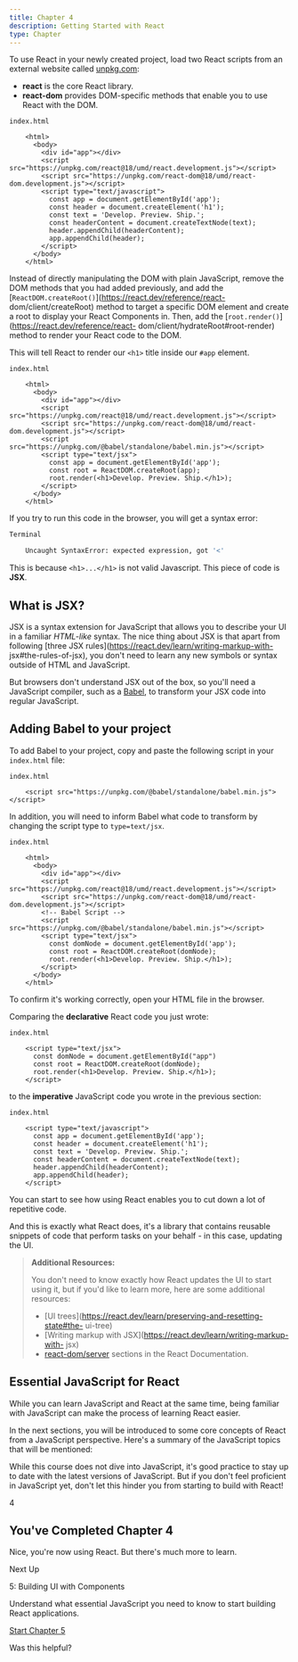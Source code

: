 ```yaml
---
title: Chapter 4
description: Getting Started with React
type: Chapter
---
```


To use React in your newly created project, load two React scripts from an
external website called [unpkg.com](https://unpkg.com/):

- **react** is the core React library.
- **react-dom** provides DOM-specific methods that enable you to use React with the DOM.

```tsx
index.html

    <html>
      <body>
        <div id="app"></div>
        <script src="https://unpkg.com/react@18/umd/react.development.js"></script>
        <script src="https://unpkg.com/react-dom@18/umd/react-dom.development.js"></script>
        <script type="text/javascript">
          const app = document.getElementById('app');
          const header = document.createElement('h1');
          const text = 'Develop. Preview. Ship.';
          const headerContent = document.createTextNode(text);
          header.appendChild(headerContent);
          app.appendChild(header);
        </script>
      </body>
    </html>
```

Instead of directly manipulating the DOM with plain JavaScript, remove the DOM
methods that you had added previously, and add the
[`ReactDOM.createRoot()`](https://react.dev/reference/react-
dom/client/createRoot) method to target a specific DOM element and create a
root to display your React Components in. Then, add the
[`root.render()`](https://react.dev/reference/react-
dom/client/hydrateRoot#root-render) method to render your React code to the
DOM.

This will tell React to render our `<h1>` title inside our `#app` element.

```tsx
index.html

    <html>
      <body>
        <div id="app"></div>
        <script src="https://unpkg.com/react@18/umd/react.development.js"></script>
        <script src="https://unpkg.com/react-dom@18/umd/react-dom.development.js"></script>
        <script src="https://unpkg.com/@babel/standalone/babel.min.js"></script>
        <script type="text/jsx">
          const app = document.getElementById('app');
          const root = ReactDOM.createRoot(app);
          root.render(<h1>Develop. Preview. Ship.</h1>);
        </script>
      </body>
    </html>
```

If you try to run this code in the browser, you will get a syntax error:

```bash
Terminal

    Uncaught SyntaxError: expected expression, got '<'
```

This is because `<h1>...</h1>` is not valid Javascript. This piece of code is
**JSX**.

## What is JSX?

JSX is a syntax extension for JavaScript that allows you to describe your UI
in a familiar _HTML-like_ syntax. The nice thing about JSX is that apart from
following [three JSX rules](https://react.dev/learn/writing-markup-with-
jsx#the-rules-of-jsx), you don't need to learn any new symbols or syntax
outside of HTML and JavaScript.

But browsers don't understand JSX out of the box, so you'll need a JavaScript
compiler, such as a [Babel](https://babeljs.io/), to transform your JSX code
into regular JavaScript.

## Adding Babel to your project

To add Babel to your project, copy and paste the following script in your
`index.html` file:

```tsx
index.html

    <script src="https://unpkg.com/@babel/standalone/babel.min.js"></script>
```

In addition, you will need to inform Babel what code to transform by changing
the script type to `type=text/jsx`.

```tsx
index.html

    <html>
      <body>
        <div id="app"></div>
        <script src="https://unpkg.com/react@18/umd/react.development.js"></script>
        <script src="https://unpkg.com/react-dom@18/umd/react-dom.development.js"></script>
        <!-- Babel Script -->
        <script src="https://unpkg.com/@babel/standalone/babel.min.js"></script>
        <script type="text/jsx">
          const domNode = document.getElementById('app');
          const root = ReactDOM.createRoot(domNode);
          root.render(<h1>Develop. Preview. Ship.</h1>);
        </script>
      </body>
    </html>
```

To confirm it's working correctly, open your HTML file in the browser.

Comparing the **declarative** React code you just wrote:

```tsx
index.html

    <script type="text/jsx">
      const domNode = document.getElementById("app")
      const root = ReactDOM.createRoot(domNode);
      root.render(<h1>Develop. Preview. Ship.</h1>);
    </script>
```

to the **imperative** JavaScript code you wrote in the previous section:

```tsx
index.html

    <script type="text/javascript">
      const app = document.getElementById('app');
      const header = document.createElement('h1');
      const text = 'Develop. Preview. Ship.';
      const headerContent = document.createTextNode(text);
      header.appendChild(headerContent);
      app.appendChild(header);
    </script>
```

You can start to see how using React enables you to cut down a lot of
repetitive code.

And this is exactly what React does, it's a library that contains reusable
snippets of code that perform tasks on your behalf - in this case, updating
the UI.

> **Additional Resources:**
>
> You don't need to know exactly how React updates the UI to start using it,
> but if you'd like to learn more, here are some additional resources:
>
> - [UI trees](https://react.dev/learn/preserving-and-resetting-state#the-
>   ui-tree)
> - [Writing markup with JSX](https://react.dev/learn/writing-markup-with-
>   jsx)
> - [react-dom/server](https://react.dev/reference/react-dom/server)
>   sections in the React Documentation.

## Essential JavaScript for React

While you can learn JavaScript and React at the same time, being familiar with
JavaScript can make the process of learning React easier.

In the next sections, you will be introduced to some core concepts of React
from a JavaScript perspective. Here's a summary of the JavaScript topics that
will be mentioned:

While this course does not dive into JavaScript, it's good practice to stay up
to date with the latest versions of JavaScript. But if you don't feel
proficient in JavaScript yet, don't let this hinder you from starting to build
with React!

4

## You've Completed Chapter 4

Nice, you're now using React. But there's much more to learn.

Next Up

5: Building UI with Components

Understand what essential JavaScript you need to know to start building React
applications.

[Start Chapter 5](/learn/react-foundations/building-ui-with-components)

Was this helpful?
